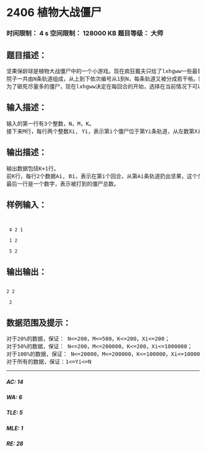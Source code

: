 # 2406 植物大战僵尸   
### 时间限制： 4 s     空间限制： 128000 KB     题目等级： 大师  
## 题目描述：  

<pre>
坚果保龄球是植物大战僵尸中的一个小游戏。现在疯狂戴夫只给了lxhgww一些最普通的坚果，让lxhgww像保龄球一样把坚果扔出去，砸死院子里的僵尸。
院子一共由N条轨道组成，从上到下依次编号从1到N，每条轨道又被分成若干格。院子里一共有M只僵尸，每只僵尸站在某个格子内，并且可以认为它的位置不会变化。游戏可以分成K个回合，在每个回合中，你可以选择一条轨道，把一个坚果扔出去。被扔出去的坚果首先会沿着轨道直线的从左往右滚动，直到撞到第一只僵尸之后，它开始沿着45度的斜线滚动，并且向中心的一侧滚动（即前N/2行的向右下滚动，后N/2行的向右上滚动，题目保证N是偶数）。院子的两边是围墙。斜着走的坚果撞到围墙或者僵尸会反弹，即从往右上走变成往右下走，或者反过来。直到坚果不再能打到任何僵尸之后，该回合结束。注意：多只僵尸可能站在同一格，这个时候坚果每次只会撞死该格子的其中一只僵尸。
为了砸死尽量多的僵尸，现在lxhgww决定在每回合的开始，选择在当前情况下可以砸死最多僵尸的一条路线扔出坚果。在出现相同的情况时，他会选择编号最小的轨道扔出。为了了解这个做法的效果，现在lxhgww需要你帮助他计算这个方法可以砸死的僵尸数目。
</pre>
  
  
## 输入描述：  

<pre>
输入的第一行有3个整数，N，M，K。
接下来M行，每行两个整数Xi, Yi，表示第i个僵尸位于第Yi条轨道，从左数第Xi个格子中。
</pre>
  
  
## 输出描述：  

<pre>
输出数据包括K+1行。
前K行，每行2个数据Ai, Bi，表示在第i个回合，从第Ai条轨道扔出坚果，这个坚果在运行过程中打到了Bi个僵尸。
最后一行是一个数字，表示被打到的僵尸总数。
</pre>
  
  
## 样例输入：  

<pre><code>
  
 4 2 1  
  
 1 2  
  
 5 2
</code></pre>
  
  
## 输出输出：  

<pre><code>
2 2  
  
 2
</code></pre>
  
  
## 数据范围及提示：  

<pre>
对于20%的数据，保证： N<=200，M<=500，K<=200，Xi<=200；
对于50%的数据，保证： N<=200，M<=200000，K<=200，Xi<=1000000；
对于100%的数据，保证： N<=20000，M<=200000，K<=100000，Xi<=1000000；
对于所有的数据，保证：1<=Yi<=N
</pre>
  
  
***  

##### AC: 14  
##### WA: 6  
##### TLE: 5  
##### MLE: 1  
##### RE: 28  
